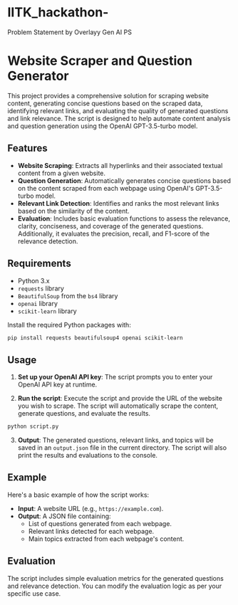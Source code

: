 # IITK_hackathon-
Problem Statement by Overlayy Gen AI PS

# Website Scraper and Question Generator

This project provides a comprehensive solution for scraping website content, generating concise questions based on the scraped data, identifying relevant links, and evaluating the quality of generated questions and link relevance. The script is designed to help automate content analysis and question generation using the OpenAI GPT-3.5-turbo model.

## Features

- **Website Scraping**: Extracts all hyperlinks and their associated textual content from a given website.
- **Question Generation**: Automatically generates concise questions based on the content scraped from each webpage using OpenAI's GPT-3.5-turbo model.
- **Relevant Link Detection**: Identifies and ranks the most relevant links based on the similarity of the content.
- **Evaluation**: Includes basic evaluation functions to assess the relevance, clarity, conciseness, and coverage of the generated questions. Additionally, it evaluates the precision, recall, and F1-score of the relevance detection.

## Requirements

- Python 3.x
- `requests` library
- `BeautifulSoup` from the `bs4` library
- `openai` library
- `scikit-learn` library

Install the required Python packages with:

```bash
pip install requests beautifulsoup4 openai scikit-learn
```

## Usage

1. **Set up your OpenAI API key**: The script prompts you to enter your OpenAI API key at runtime.

2. **Run the script**: Execute the script and provide the URL of the website you wish to scrape. The script will automatically scrape the content, generate questions, and evaluate the results.

```bash
python script.py
```

3. **Output**: The generated questions, relevant links, and topics will be saved in an `output.json` file in the current directory. The script will also print the results and evaluations to the console.

## Example

Here's a basic example of how the script works:

- **Input**: A website URL (e.g., `https://example.com`).
- **Output**: A JSON file containing:
  - List of questions generated from each webpage.
  - Relevant links detected for each webpage.
  - Main topics extracted from each webpage's content.

## Evaluation

The script includes simple evaluation metrics for the generated questions and relevance detection. You can modify the evaluation logic as per your specific use case.

